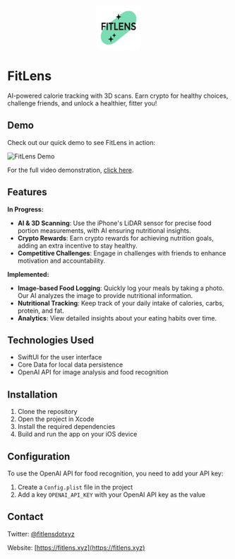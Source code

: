 <p align="center">
  <img src="assets/appstore.png" alt="FitLens Logo" width="100"/>
</p>

# FitLens 

AI-powered calorie tracking with 3D scans. Earn crypto for healthy choices, challenge friends, and unlock a healthier, fitter you!


## Demo

Check out our quick demo to see FitLens in action:

<img src="assets/Fitlens.gif" alt="FitLens Demo" width="300"/>

For the full video demonstration, [click here](https://www.youtube.com/shorts/riVvWRWJxPA).



## Features

**In Progress:**
- **AI & 3D Scanning**: Use the iPhone's LiDAR sensor for precise food portion measurements, with AI ensuring nutritional insights.
- **Crypto Rewards**: Earn crypto rewards for achieving nutrition goals, adding an extra incentive to stay healthy.
- **Competitive Challenges**: Engage in challenges with friends to enhance motivation and accountability.

**Implemented:**
- **Image-based Food Logging**: Quickly log your meals by taking a photo. Our AI analyzes the image to provide nutritional information.
- **Nutritional Tracking**: Keep track of your daily intake of calories, carbs, protein, and fat.
- **Analytics**: View detailed insights about your eating habits over time.




## Technologies Used

- SwiftUI for the user interface
- Core Data for local data persistence
- OpenAI API for image analysis and food recognition

## Installation

1. Clone the repository
2. Open the project in Xcode
3. Install the required dependencies
4. Build and run the app on your iOS device

## Configuration

To use the OpenAI API for food recognition, you need to add your API key:

1. Create a `Config.plist` file in the project
2. Add a key `OPENAI_API_KEY` with your OpenAI API key as the value

## Contact


Twitter: [@fitlensdotxyz](https://twitter.com/fitlensdotxyz)

Website: [https://fitlens.xyz](https://fitlens.xyz)

